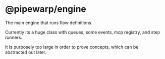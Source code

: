 # @pipewarp/engine

The main engine that runs flow definitions.

Currently its a huge class with queues, some events, mcp registry, and step runners.

It is purposely too large in order to prove concepts, which can be abstracted out later.
